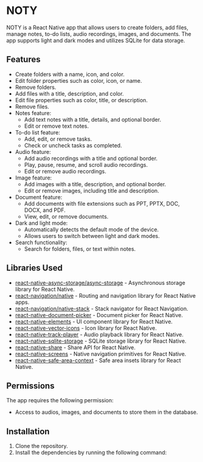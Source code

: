 # NOTY

NOTY is a React Native app that allows users to create folders, add files, manage notes, to-do lists, audio recordings, images, and documents. The app supports light and dark modes and utilizes SQLite for data storage.

## Features

- Create folders with a name, icon, and color.
- Edit folder properties such as color, icon, or name.
- Remove folders.
- Add files with a title, description, and color.
- Edit file properties such as color, title, or description.
- Remove files.
- Notes feature:
  - Add text notes with a title, details, and optional border.
  - Edit or remove text notes.
- To-do list feature:
  - Add, edit, or remove tasks.
  - Check or uncheck tasks as completed.
- Audio feature:
  - Add audio recordings with a title and optional border.
  - Play, pause, resume, and scroll audio recordings.
  - Edit or remove audio recordings.
- Image feature:
  - Add images with a title, description, and optional border.
  - Edit or remove images, including title and description.
- Document feature:
  - Add documents with file extensions such as PPT, PPTX, DOC, DOCX, and PDF.
  - View, edit, or remove documents.
- Dark and light mode:
  - Automatically detects the default mode of the device.
  - Allows users to switch between light and dark modes.
- Search functionality:
  - Search for folders, files, or text within notes.

## Libraries Used

- [react-native-async-storage/async-storage](https://github.com/react-native-async-storage/async-storage) - Asynchronous storage library for React Native.
- [react-navigation/native](https://github.com/react-navigation/react-navigation) - Routing and navigation library for React Native apps.
- [react-navigation/native-stack](https://github.com/react-navigation/react-navigation) - Stack navigator for React Navigation.
- [react-native-document-picker](https://github.com/react-native-document-picker/react-native-document-picker) - Document picker for React Native.
- [react-native-elements](https://github.com/react-native-elements/react-native-elements) - UI component library for React Native.
- [react-native-vector-icons](https://github.com/oblador/react-native-vector-icons) - Icon library for React Native.
- [react-native-track-player](https://github.com/react-native-kit/react-native-track-player) - Audio playback library for React Native.
- [react-native-sqlite-storage](https://github.com/andpor/react-native-sqlite-storage) - SQLite storage library for React Native.
- [react-native-share](https://github.com/react-native-share/react-native-share) - Share API for React Native.
- [react-native-screens](https://github.com/software-mansion/react-native-screens) - Native navigation primitives for React Native.
- [react-native-safe-area-context](https://github.com/th3rdwave/react-native-safe-area-context) - Safe area insets library for React Native.

## Permissions

The app requires the following permission:

- Access to audios, images, and documents to store them in the database.

## Installation

1. Clone the repository.
2. Install the dependencies by running the following command: